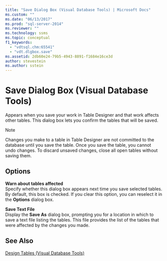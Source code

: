 ```yaml
---
title: "Save Dialog Box (Visual Database Tools) | Microsoft Docs"
ms.custom: ""
ms.date: "06/13/2017"
ms.prod: "sql-server-2014"
ms.reviewer: ""
ms.technology: ssms
ms.topic: conceptual
f1_keywords: 
  - "vdtsql.chm:65541"
  - "vdt.dlgbox.save"
ms.assetid: 2db60e24-79b5-4943-8891-f1684e16ce3d
author: stevestein
ms.author: sstein
---
```

# Save Dialog Box (Visual Database Tools)
  Appears when you save your work in Table Designer and that work affects other tables. This dialog box lets you confirm the tables that will be saved.  
  
> [!NOTE]  
>  Changes you make to a table in Table Designer are not committed to the database until you save the table. Once you save the table, you cannot undo changes. To discard unsaved changes, close all open tables without saving them.  
  
## Options  
 **Warn about tables affected**  
 Specify whether this dialog box appears next time you save selected tables. By default, this box is checked. If you clear this option, you can reselect it in the **Options** dialog box.  
  
 **Save Text File**  
 Display the **Save As** dialog box, prompting you for a location in which to save a text file listing the tables. This file provides the list of the tables that were affected by the changes you made.  
  
## See Also  
 [Design Tables &#40;Visual Database Tools&#41;](visual-database-tools.md)  
  
  
